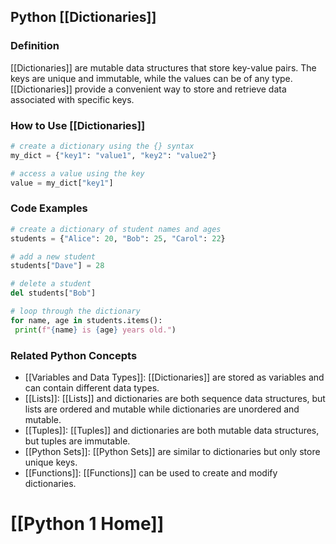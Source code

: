 ## Python [[Dictionaries]]

### Definition
 [[Dictionaries]] are mutable data structures that store key-value pairs. The keys are unique and immutable, while the values can be of any type. [[Dictionaries]] provide a convenient way to store and retrieve data associated with specific keys.

### How to Use [[Dictionaries]]
```python
# create a dictionary using the {} syntax
my_dict = {"key1": "value1", "key2": "value2"}

# access a value using the key
value = my_dict["key1"]
```

### Code Examples
```python
# create a dictionary of student names and ages
students = {"Alice": 20, "Bob": 25, "Carol": 22}

# add a new student
students["Dave"] = 28

# delete a student
del students["Bob"]

# loop through the dictionary
for name, age in students.items():
 print(f"{name} is {age} years old.")
```

### Related Python Concepts

- [[Variables and Data Types]]: [[Dictionaries]] are stored as variables and can contain different data types.
- [[Lists]]: [[Lists]] and dictionaries are both sequence data structures, but lists are ordered and mutable while dictionaries are unordered and mutable.
- [[Tuples]]: [[Tuples]] and dictionaries are both mutable data structures, but tuples are immutable.
- [[Python Sets]]: [[Python Sets]] are similar to dictionaries but only store unique keys.
- [[Functions]]: [[Functions]] can be used to create and modify dictionaries.
# [[Python 1 Home]]